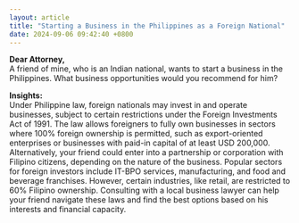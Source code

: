 ```yaml
---
layout: article
title: "Starting a Business in the Philippines as a Foreign National"
date: 2024-09-06 09:42:40 +0800
---
```


<p><strong>Dear Attorney,</strong><br>A friend of mine, who is an Indian national, wants to start a business in the Philippines. What business opportunities would you recommend for him?</p><p><strong>Insights:</strong><br>Under Philippine law, foreign nationals may invest in and operate businesses, subject to certain restrictions under the Foreign Investments Act of 1991. The law allows foreigners to fully own businesses in sectors where 100% foreign ownership is permitted, such as export-oriented enterprises or businesses with paid-in capital of at least USD 200,000. Alternatively, your friend could enter into a partnership or corporation with Filipino citizens, depending on the nature of the business. Popular sectors for foreign investors include IT-BPO services, manufacturing, and food and beverage franchises. However, certain industries, like retail, are restricted to 60% Filipino ownership. Consulting with a local business lawyer can help your friend navigate these laws and find the best options based on his interests and financial capacity.</p>